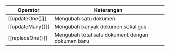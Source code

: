 | Operator | Keterangan |
| --- | ------------ |
| [[updateOne()]] | Mengubah satu dokumen |
| [[updateMany()]] | Mengubah banyak dokumen sekaligus |
| [[replaceOne()]] | Mengubah total satu dokument dengan dokumen baru |
